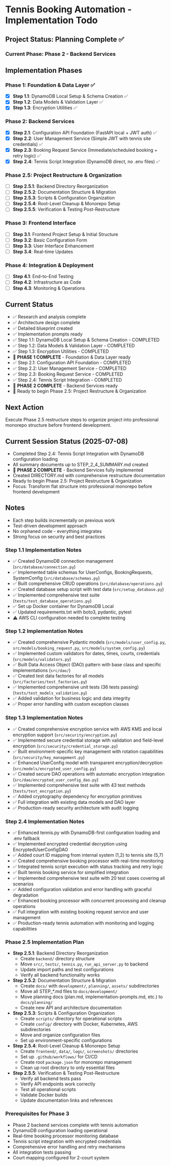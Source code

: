 # Tennis Booking Automation - Implementation Todo

## Project Status: Planning Complete ✅

### Current Phase: Phase 2 - Backend Services

## Implementation Phases

### Phase 1: Foundation & Data Layer ✅
- [x] **Step 1.1**: DynamoDB Local Setup & Schema Creation ✅
- [x] **Step 1.2**: Data Models & Validation Layer ✅
- [x] **Step 1.3**: Encryption Utilities ✅

### Phase 2: Backend Services  
- [x] **Step 2.1**: Configuration API Foundation (FastAPI local + JWT auth) ✅
- [x] **Step 2.2**: User Management Service (Simple JWT with tennis site credentials) ✅
- [x] **Step 2.3**: Booking Request Service (Immediate/scheduled booking + retry logic) ✅
- [x] **Step 2.4**: Tennis Script Integration (DynamoDB direct, no .env files) ✅

### Phase 2.5: Project Restructure & Organization
- [ ] **Step 2.5.1**: Backend Directory Reorganization
- [ ] **Step 2.5.2**: Documentation Structure & Migration
- [ ] **Step 2.5.3**: Scripts & Configuration Organization
- [ ] **Step 2.5.4**: Root-Level Cleanup & Monorepo Setup
- [ ] **Step 2.5.5**: Verification & Testing Post-Restructure

### Phase 3: Frontend Interface
- [ ] **Step 3.1**: Frontend Project Setup & Initial Structure
- [ ] **Step 3.2**: Basic Configuration Form
- [ ] **Step 3.3**: User Interface Enhancement
- [ ] **Step 3.4**: Real-time Updates

### Phase 4: Integration & Deployment
- [ ] **Step 4.1**: End-to-End Testing
- [ ] **Step 4.2**: Infrastructure as Code
- [ ] **Step 4.3**: Monitoring & Operations

## Current Status
- ✅ Research and analysis complete
- ✅ Architecture design complete
- ✅ Detailed blueprint created
- ✅ Implementation prompts ready
- ✅ Step 1.1: DynamoDB Local Setup & Schema Creation - COMPLETED
- ✅ Step 1.2: Data Models & Validation Layer - COMPLETED
- ✅ Step 1.3: Encryption Utilities - COMPLETED
- 🎉 **PHASE 1 COMPLETE** - Foundation & Data Layer ready
- ✅ Step 2.1: Configuration API Foundation - COMPLETED
- ✅ Step 2.2: User Management Service - COMPLETED
- ✅ Step 2.3: Booking Request Service - COMPLETED
- ✅ Step 2.4: Tennis Script Integration - COMPLETED
- 🎉 **PHASE 2 COMPLETE** - Backend Services ready
- 🔄 Ready to begin Phase 2.5: Project Restructure & Organization

## Next Action
Execute Phase 2.5 restructure steps to organize project into professional monorepo structure before frontend development.

## Current Session Status (2025-07-08)
- Completed Step 2.4: Tennis Script Integration with DynamoDB configuration loading
- All summary documents up to STEP_2_4_SUMMARY.md created
- 🎉 **PHASE 2 COMPLETE** - Backend Services fully implemented
- Created DIRECTORY.md with comprehensive restructure documentation
- Ready to begin Phase 2.5: Project Restructure & Organization
- Focus: Transform flat structure into professional monorepo before frontend development

## Notes
- Each step builds incrementally on previous work
- Test-driven development approach
- No orphaned code - everything integrates
- Strong focus on security and best practices

### Step 1.1 Implementation Notes
- ✅ Created DynamoDB connection management (`src/database/connection.py`)
- ✅ Implemented table schemas for UserConfigs, BookingRequests, SystemConfig (`src/database/schemas.py`)
- ✅ Built comprehensive CRUD operations (`src/database/operations.py`)
- ✅ Created database setup script with test data (`src/setup_database.py`)
- ✅ Implemented comprehensive test suite (`tests/test_database_operations.py`)
- ✅ Set up Docker container for DynamoDB Local
- ✅ Updated requirements.txt with boto3, pydantic, pytest
- ⚠️ AWS CLI configuration needed to complete testing

### Step 1.2 Implementation Notes
- ✅ Created comprehensive Pydantic models (`src/models/user_config.py`, `src/models/booking_request.py`, `src/models/system_config.py`)
- ✅ Implemented custom validators for dates, times, courts, credentials (`src/models/validators.py`)
- ✅ Built Data Access Object (DAO) pattern with base class and specific implementations (`src/dao/`)
- ✅ Created test data factories for all models (`src/factories/test_factories.py`)
- ✅ Implemented comprehensive unit tests (36 tests passing) (`tests/test_models_validation.py`)
- ✅ Added validation for business logic and data integrity
- ✅ Proper error handling with custom exception classes

### Step 1.3 Implementation Notes
- ✅ Created comprehensive encryption service with AWS KMS and local encryption support (`src/security/encryption.py`)
- ✅ Implemented secure credential storage with validation and field-level encryption (`src/security/credential_storage.py`)
- ✅ Built environment-specific key management with rotation capabilities (`src/security/key_management.py`)
- ✅ Enhanced UserConfig model with transparent encryption/decryption (`src/models/encrypted_user_config.py`)
- ✅ Created secure DAO operations with automatic encryption integration (`src/dao/encrypted_user_config_dao.py`)
- ✅ Implemented comprehensive test suite with 43 test methods (`tests/test_encryption.py`)
- ✅ Added cryptography dependency for encryption primitives
- ✅ Full integration with existing data models and DAO layer
- ✅ Production-ready security architecture with audit logging

### Step 2.4 Implementation Notes
- ✅ Enhanced tennis.py with DynamoDB-first configuration loading and .env fallback
- ✅ Implemented encrypted credential decryption using EncryptedUserConfigDAO
- ✅ Added court ID mapping from internal system (1,2) to tennis site (5,7)
- ✅ Created comprehensive booking processor with real-time monitoring
- ✅ Integrated tennis script execution with status tracking and retry logic
- ✅ Built tennis booking service for simplified integration
- ✅ Implemented comprehensive test suite with 20 test cases covering all scenarios
- ✅ Added configuration validation and error handling with graceful degradation
- ✅ Enhanced booking processor with concurrent processing and cleanup operations
- ✅ Full integration with existing booking request service and user management
- ✅ Production-ready tennis automation with monitoring and logging capabilities

### Phase 2.5 Implementation Plan
- **Step 2.5.1**: Backend Directory Reorganization
  - Create `backend/` directory structure
  - Move `src/`, `tests/`, `tennis.py`, `run_api_server.py` to backend
  - Update import paths and test configurations
  - Verify all backend functionality works
- **Step 2.5.2**: Documentation Structure & Migration  
  - Create `docs/` with `development/`, `planning/`, `assets/` subdirectories
  - Move all STEP_*.md files to `docs/development/`
  - Move planning docs (plan.md, implementation-prompts.md, etc.) to `docs/planning/`
  - Create new API and architecture documentation
- **Step 2.5.3**: Scripts & Configuration Organization
  - Create `scripts/` directory for operational scripts
  - Create `config/` directory with Docker, Kubernetes, AWS subdirectories  
  - Move and organize configuration files
  - Set up environment-specific configurations
- **Step 2.5.4**: Root-Level Cleanup & Monorepo Setup
  - Create `frontend/`, `data/`, `logs/`, `screenshots/` directories
  - Set up `.github/workflows/` for CI/CD
  - Create root `package.json` for monorepo management
  - Clean up root directory to only essential files
- **Step 2.5.5**: Verification & Testing Post-Restructure
  - Verify all backend tests pass
  - Verify API endpoints work correctly
  - Test all operational scripts
  - Validate Docker builds
  - Update documentation links and references

### Prerequisites for Phase 3
- Phase 2 backend services complete with tennis automation
- DynamoDB configuration loading operational
- Real-time booking processor monitoring database
- Tennis script integration with encrypted credentials
- Comprehensive error handling and retry mechanisms
- All integration tests passing
- Court mapping configured for 2-court system